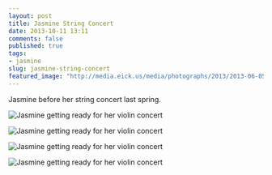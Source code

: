 ```yaml
---
layout: post
title: Jasmine String Concert
date: 2013-10-11 13:11
comments: false
published: true
tags:
- jasmine
slug: jasmine-string-concert
featured_image: "http://media.eick.us/media/photographs/2013/2013-06-05/jasmine-string-concert-2013-06-05-at-17-38-32.jpg"
---
```

Jasmine before her string concert last spring.

![Jasmine getting ready for her violin concert](http://media.eick.us/media/photographs/2013/2013-06-05/jasmine-string-concert-2013-06-05-at-17-38-32.jpg)

![Jasmine getting ready for her violin concert](http://media.eick.us/media/photographs/2013/2013-06-05/jasmine-string-concert-2013-06-05-at-17-38-47.jpg)

![Jasmine getting ready for her violin concert](http://media.eick.us/media/photographs/2013/2013-06-05/jasmine-string-concert-2013-06-05-at-17-39-10.jpg)

![Jasmine getting ready for her violin concert](http://media.eick.us/media/photographs/2013/2013-06-05/jasmine-string-concert-2013-06-05-at-17-40-13.jpg)

